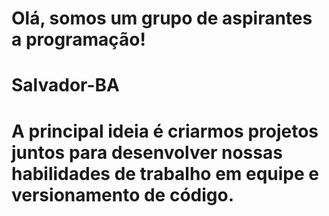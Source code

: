 # Olá, somos um grupo de aspirantes a programação!
# Salvador-BA
# A principal ideia é criarmos projetos juntos para desenvolver nossas habilidades de trabalho em equipe e versionamento de código.
